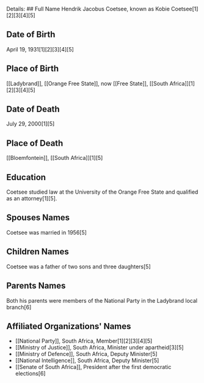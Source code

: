 Details: ## Full Name
Hendrik Jacobus Coetsee, known as Kobie Coetsee[1][2][3][4][5]

## Date of Birth
April 19, 1931[1][2][3][4][5]

## Place of Birth
[[Ladybrand]], [[Orange Free State]], now [[Free State]], [[South Africa]][1][2][3][4][5]

## Date of Death
July 29, 2000[1][5]

## Place of Death
[[Bloemfontein]], [[South Africa]][1][5]

## Education
Coetsee studied law at the University of the Orange Free State and qualified as an attorney[1][5].

## Spouses Names
Coetsee was married in 1956[5]

## Children Names
Coetsee was a father of two sons and three daughters[5]

## Parents Names
Both his parents were members of the National Party in the Ladybrand local branch[6]

## Affiliated Organizations' Names
- [[National Party]], South Africa, Member[1][2][3][4][5]
- [[Ministry of Justice]], South Africa, Minister under apartheid[3][5]
- [[Ministry of Defence]], South Africa, Deputy Minister[5]
- [[National Intelligence]], South Africa, Deputy Minister[5]
- [[Senate of South Africa]], President after the first democratic elections[6]

